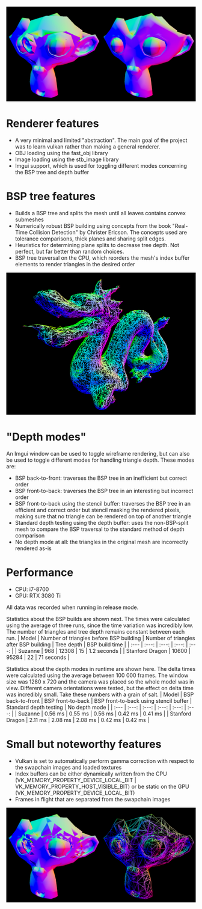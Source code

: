![github-small](Kronos/Resources/Textures/Screenshots1.png)
# Renderer features
* A very minimal and limited "abstraction". The main goal of the project was to learn vulkan rather than making a general renderer.
* OBJ loading using the fast_obj library
* Image loading using the stb_image library
* Imgui support, which is used for toggling different modes concerning the BSP tree and depth buffer

# BSP tree features
* Builds a BSP tree and splits the mesh until all leaves contains convex submeshes
* Numerically robust BSP building using concepts from the book "Real-Time Collision Detection" by Christer Ericson. The concepts used are tolerance comparisons, thick planes and sharing split edges.
* Heuristics for determining plane splits to decrease tree depth. Not perfect, but far better than random choices.
* BSP tree traversal on the CPU, which reorders the mesh's index buffer elements to render triangles in the desired order

![github-small](Kronos/Resources/Textures/Screenshots3.png)

# "Depth modes"
An Imgui window can be used to toggle wireframe rendering, but can also be used to toggle different modes for handling triangle depth. These modes are:
* BSP back-to-front: traverses the BSP tree in an inefficient but correct order
* BSP front-to-back: traverses the BSP tree in an interesting but incorrect order
* BSP front-to-back using the stencil buffer: traverses the BSP tree in an efficient and correct order but stencil masking the rendered pixels, making sure that no triangle can be rendered on top of another triangle
* Standard depth testing using the depth buffer: uses the non-BSP-split mesh to compare the BSP traversal to the standard method of depth comparison
* No depth mode at all: the triangles in the original mesh are incorrectly rendered as-is

# Performance
* CPU: i7-8700
* GPU: RTX 3080 Ti

All data was recorded when running in release mode.

Statistics about the BSP builds are shown next. The times were calculated using the average of three runs, since the time variation was incredibly low. The number of triangles and tree depth remains constant between each run.
| Model | Number of triangles before BSP building | Number of triangles after BSP building | Tree depth | BSP build time |
| :--- | :---:  | :---: | :---: | :---: |
| Suzanne | 968 | 12308 | 15 | 1.2 seconds |
| Stanford Dragon | 10600 | 95284 | 22 | 71 seconds |

Statistics about the depth modes in runtime are shown here. The delta times were calculated using the average between 100 000 frames. The window size was 1280 x 720 and the camera was placed so the whole model was in view. Different camera orientations were tested, but the effect on delta time was incredibly small. Take these numbers with a grain of salt.
| Model | BSP back-to-front | BSP front-to-back | BSP front-to-back using stencil buffer | Standard depth testing | No depth mode |
| :--- | :---: | :---: | :---: | :---: | :---: |
| Suzanne | 0.56 ms | 0.55 ms | 0.56 ms | 0.42 ms | 0.41 ms |
| Stanford Dragon | 2.11 ms | 2.08 ms | 2.08 ms | 0.42 ms | 0.42 ms |

# Small but noteworthy features
* Vulkan is set to automatically perform gamma correction with respect to the swapchain images and loaded textures
* Index buffers can be either dynamically written from the CPU (VK_MEMORY_PROPERTY_DEVICE_LOCAL_BIT | VK_MEMORY_PROPERTY_HOST_VISIBLE_BIT) or be static on the GPU (VK_MEMORY_PROPERTY_DEVICE_LOCAL_BIT)
* Frames in flight that are separated from the swapchain images

![github-small](Kronos/Resources/Textures/Screenshots2.png)
